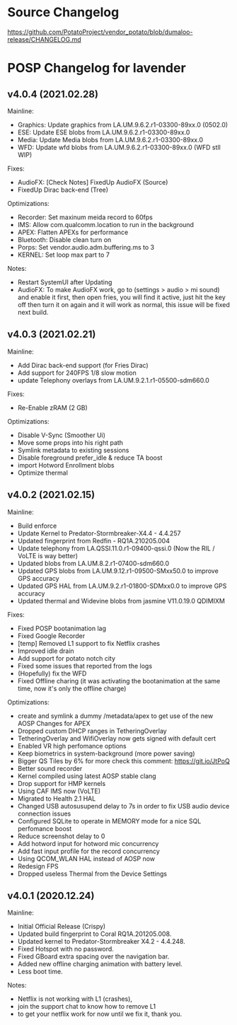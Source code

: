 # Source Changelog
https://github.com/PotatoProject/vendor_potato/blob/dumaloo-release/CHANGELOG.md

# POSP Changelog for lavender
## v4.0.4 (2021.02.28)
Mainline:
 - Graphics: Update graphics from LA.UM.9.6.2.r1-03300-89xx.0 (0502.0)
 - ESE: Update ESE blobs from LA.UM.9.6.2.r1-03300-89xx.0
 - Media: Update Media blobs from LA.UM.9.6.2.r1-03300-89xx.0
 - WFD: Update wfd blobs from LA.UM.9.6.2.r1-03300-89xx.0 (WFD stll WIP)

Fixes:
 - AudioFX: [Check Notes] FixedUp AudioFX (Source)
 - FixedUp Dirac back-end (Tree)
 
Optimizations:
 - Recorder: Set maxinum meida record to 60fps
 - IMS: Allow com.qualcomm.location to run in the background
 - APEX: Flatten APEXs for performance
 - Bluetooth: Disable clean turn on
 - Porps: Set vendor.audio.adm.buffering.ms to 3 
 - KERNEL: Set loop max part to 7

Notes:
 - Restart SystemUI after Updating
 - AudioFX: To make AudioFX work, go to (settings > audio > mi sound) and enable it first, then open fries, you will find it active, just hit the key off then turn it on again and it will work as normal, this issue will be fixed next build.

## v4.0.3 (2021.02.21)
Mainline:
 - Add Dirac back-end support (for Fries Dirac)
 - Add support for 240FPS 1/8 slow motion
 - update Telephony overlays from LA.UM.9.2.1.r1-05500-sdm660.0

Fixes:
 - Re-Enable zRAM (2 GB)

Optimizations:
 - Disable V-Sync (Smoother Ui)
 - Move some props into his right path
 - Symlink metadata to existing sessions 
 - Disable foreground prefer_idle & reduce TA boost
 - import Hotword Enrollment blobs
 - Optimize thermal

## v4.0.2 (2021.02.15)
Mainline:
 - Build enforce
 - Update Kernel to Predator-Stormbreaker-X4.4 - 4.4.257
 - Updated fingerprint from Redfin - RQ1A.210205.004
 - Update telephony from LA.QSSI.11.0.r1-09400-qssi.0 (Now the RIL / VoLTE is way better)
 - Updated blobs from LA.UM.8.2.r1-07400-sdm660.0
 - Updated GPS blobs from LA.UM.9.12.r1-09500-SMxx50.0 to improve GPS accuracy
 - Updated GPS HAL from LA.UM.9.2.r1-01800-SDMxx0.0 to improve GPS accuracy
 - Updated thermal and Widevine blobs from jasmine V11.0.19.0 QDIMIXM

Fixes:
 - Fixed POSP bootanimation lag
 - Fixed Google Recorder
 - [temp] Removed L1 support to fix Netflix crashes
 - Improved idle drain
 - Add support for potato notch city
 - Fixed some issues that reported from the logs
 - (Hopefully) fix the WFD
 - Fixed Offline charing (it was activating the bootanimation at the same time, now it's only the offline charge)

Optimizations:
 - create and symlink a dummy /metadata/apex to get use of the new AOSP Changes for APEX
 - Dropped custom DHCP ranges in TetheringOverlay
 - TetheringOverlay and WifiOverlay now gets signed with default cert
 - Enabled VR high perfomance options
 - Keep biometrics in system-background (more power saving)
 - Bigger QS Tiles by 6% for more check this comment: https://git.io/JtPoQ
 - Better sound recorder
 - Kernel compiled using latest AOSP stable clang
 - Drop support for HMP kernels 
 - Using CAF IMS now (VoLTE)
 - Migrated to Health 2.1 HAL 
 - Changed USB autosusupend delay to 7s in order to fix USB audio device connection issues
 - Configured SQLite to operate in MEMORY mode for a nice SQL perfomance boost
 - Reduce screenshot delay to 0
 - Add hotword input for hotword mic concurrency
 - Add fast input profile for the record concurrency
 - Using QCOM_WLAN HAL instead of AOSP now
 - Redesign FPS
 - Dropped useless Thermal from the Device Settings

## v4.0.1 (2020.12.24)
Mainline:
 - Initial Official Release (Crispy)
 - Updated build fingerprint to Coral RQ1A.201205.008.
 - Updated kernel to Predator-Stormbreaker X4.2 - 4.4.248.
 - Fixed Hotspot with no password.
 - Fixed GBoard extra spacing over the navigation bar.
 - Added new offline charging animation with battery level.
 - Less boot time.

Notes:
 - Netflix is not working with L1 (crashes),
 - join the support chat to know how to remove L1
 - to get your netflix work for now until we fix it, thank you.
